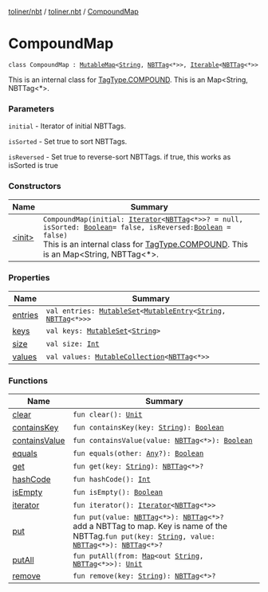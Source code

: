 [toliner/nbt](../../index.md) / [toliner.nbt](../index.md) / [CompoundMap](./index.md)

# CompoundMap

`class CompoundMap : `[`MutableMap`](https://kotlinlang.org/api/latest/jvm/stdlib/kotlin.collections/-mutable-map/index.html)`<`[`String`](https://kotlinlang.org/api/latest/jvm/stdlib/kotlin/-string/index.html)`, `[`NBTTag`](../-n-b-t-tag/index.md)`<*>>, `[`Iterable`](https://kotlinlang.org/api/latest/jvm/stdlib/kotlin.collections/-iterable/index.html)`<`[`NBTTag`](../-n-b-t-tag/index.md)`<*>>`

This is an internal class for [TagType.COMPOUND](../-tag-type/-c-o-m-p-o-u-n-d.md).
This is an Map&lt;String, NBTTag&lt;*&gt;.

### Parameters

`initial` - Iterator of initial NBTTags.

`isSorted` - Set true to sort NBTTags.

`isReversed` - Set true to reverse-sort NBTTags. if true, this works as isSorted is true

### Constructors

| Name | Summary |
|---|---|
| [&lt;init&gt;](-init-.md) | `CompoundMap(initial: `[`Iterator`](https://kotlinlang.org/api/latest/jvm/stdlib/kotlin.collections/-iterator/index.html)`<`[`NBTTag`](../-n-b-t-tag/index.md)`<*>>? = null, isSorted: `[`Boolean`](https://kotlinlang.org/api/latest/jvm/stdlib/kotlin/-boolean/index.html)` = false, isReversed: `[`Boolean`](https://kotlinlang.org/api/latest/jvm/stdlib/kotlin/-boolean/index.html)` = false)`<br>This is an internal class for [TagType.COMPOUND](../-tag-type/-c-o-m-p-o-u-n-d.md). This is an Map&lt;String, NBTTag&lt;*&gt;. |

### Properties

| Name | Summary |
|---|---|
| [entries](entries.md) | `val entries: `[`MutableSet`](https://kotlinlang.org/api/latest/jvm/stdlib/kotlin.collections/-mutable-set/index.html)`<`[`MutableEntry`](https://kotlinlang.org/api/latest/jvm/stdlib/kotlin.collections/-mutable-map/-mutable-entry/index.html)`<`[`String`](https://kotlinlang.org/api/latest/jvm/stdlib/kotlin/-string/index.html)`, `[`NBTTag`](../-n-b-t-tag/index.md)`<*>>>` |
| [keys](keys.md) | `val keys: `[`MutableSet`](https://kotlinlang.org/api/latest/jvm/stdlib/kotlin.collections/-mutable-set/index.html)`<`[`String`](https://kotlinlang.org/api/latest/jvm/stdlib/kotlin/-string/index.html)`>` |
| [size](size.md) | `val size: `[`Int`](https://kotlinlang.org/api/latest/jvm/stdlib/kotlin/-int/index.html) |
| [values](values.md) | `val values: `[`MutableCollection`](https://kotlinlang.org/api/latest/jvm/stdlib/kotlin.collections/-mutable-collection/index.html)`<`[`NBTTag`](../-n-b-t-tag/index.md)`<*>>` |

### Functions

| Name | Summary |
|---|---|
| [clear](clear.md) | `fun clear(): `[`Unit`](https://kotlinlang.org/api/latest/jvm/stdlib/kotlin/-unit/index.html) |
| [containsKey](contains-key.md) | `fun containsKey(key: `[`String`](https://kotlinlang.org/api/latest/jvm/stdlib/kotlin/-string/index.html)`): `[`Boolean`](https://kotlinlang.org/api/latest/jvm/stdlib/kotlin/-boolean/index.html) |
| [containsValue](contains-value.md) | `fun containsValue(value: `[`NBTTag`](../-n-b-t-tag/index.md)`<*>): `[`Boolean`](https://kotlinlang.org/api/latest/jvm/stdlib/kotlin/-boolean/index.html) |
| [equals](equals.md) | `fun equals(other: `[`Any`](https://kotlinlang.org/api/latest/jvm/stdlib/kotlin/-any/index.html)`?): `[`Boolean`](https://kotlinlang.org/api/latest/jvm/stdlib/kotlin/-boolean/index.html) |
| [get](get.md) | `fun get(key: `[`String`](https://kotlinlang.org/api/latest/jvm/stdlib/kotlin/-string/index.html)`): `[`NBTTag`](../-n-b-t-tag/index.md)`<*>?` |
| [hashCode](hash-code.md) | `fun hashCode(): `[`Int`](https://kotlinlang.org/api/latest/jvm/stdlib/kotlin/-int/index.html) |
| [isEmpty](is-empty.md) | `fun isEmpty(): `[`Boolean`](https://kotlinlang.org/api/latest/jvm/stdlib/kotlin/-boolean/index.html) |
| [iterator](iterator.md) | `fun iterator(): `[`Iterator`](https://kotlinlang.org/api/latest/jvm/stdlib/kotlin.collections/-iterator/index.html)`<`[`NBTTag`](../-n-b-t-tag/index.md)`<*>>` |
| [put](put.md) | `fun put(value: `[`NBTTag`](../-n-b-t-tag/index.md)`<*>): `[`NBTTag`](../-n-b-t-tag/index.md)`<*>?`<br>add a NBTTag to map. Key is name of the NBTTag.`fun put(key: `[`String`](https://kotlinlang.org/api/latest/jvm/stdlib/kotlin/-string/index.html)`, value: `[`NBTTag`](../-n-b-t-tag/index.md)`<*>): `[`NBTTag`](../-n-b-t-tag/index.md)`<*>?` |
| [putAll](put-all.md) | `fun putAll(from: `[`Map`](https://kotlinlang.org/api/latest/jvm/stdlib/kotlin.collections/-map/index.html)`<out `[`String`](https://kotlinlang.org/api/latest/jvm/stdlib/kotlin/-string/index.html)`, `[`NBTTag`](../-n-b-t-tag/index.md)`<*>>): `[`Unit`](https://kotlinlang.org/api/latest/jvm/stdlib/kotlin/-unit/index.html) |
| [remove](remove.md) | `fun remove(key: `[`String`](https://kotlinlang.org/api/latest/jvm/stdlib/kotlin/-string/index.html)`): `[`NBTTag`](../-n-b-t-tag/index.md)`<*>?` |
